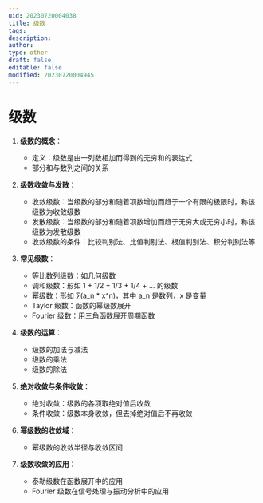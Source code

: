 ```yaml
---
uid: 20230720004038
title: 级数
tags: 
description: 
author: 
type: other
draft: false
editable: false
modified: 20230720004945
---
```


# 级数

1. **级数的概念**：
    - 定义：级数是由一列数相加而得到的无穷和的表达式
    - 部分和与数列之间的关系

2. **级数收敛与发散**：
    - 收敛级数：当级数的部分和随着项数增加而趋于一个有限的极限时，称该级数为收敛级数
    - 发散级数：当级数的部分和随着项数增加而趋于无穷大或无穷小时，称该级数为发散级数
    - 收敛级数的条件：比较判别法、比值判别法、根值判别法、积分判别法等

3. **常见级数**：
    - 等比数列级数：如几何级数
    - 调和级数：形如 1 + 1/2 + 1/3 + 1/4 + ... 的级数
    - 幂级数：形如 ∑(a_n * x^n)，其中 a_n 是数列，x 是变量
    - Taylor 级数：函数的幂级数展开
    - Fourier 级数：用三角函数展开周期函数

4. **级数的运算**：
    - 级数的加法与减法
    - 级数的乘法
    - 级数的除法

5. **绝对收敛与条件收敛**：
    - 绝对收敛：级数的各项取绝对值后收敛
    - 条件收敛：级数本身收敛，但去掉绝对值后不再收敛

6. **幂级数的收敛域**：
    - 幂级数的收敛半径与收敛区间

7. **级数收敛的应用**：
    - 泰勒级数在函数展开中的应用
    - Fourier 级数在信号处理与振动分析中的应用

